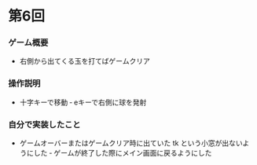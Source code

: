 # 第6回
### ゲーム概要
- 右側から出てくる玉を打てばゲームクリア
### 操作説明
- 十字キーで移動
‐ eキーで右側に球を発射
### 自分で実装したこと
- ゲームオーバーまたはゲームクリア時に出ていた tk という小窓が出ないようにした
‐ ゲームが終了した際にメイン画面に戻るようにした